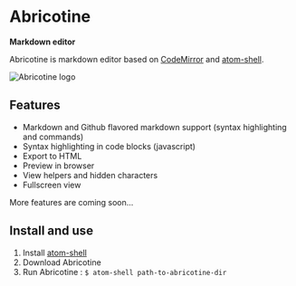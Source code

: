# Abricotine

**Markdown editor**

Abricotine is markdown editor based on [CodeMirror](http://codemirror.net/) and [atom-shell](https://github.com/atom/atom-shell/).

![Abricotine logo](http://localhost/abricotine.png)

## Features

* Markdown and Github flavored markdown support (syntax highlighting and commands)
* Syntax highlighting in code blocks (javascript)
* Export to HTML
* Preview in browser
* View helpers and hidden characters
* Fullscreen view

More features are coming soon...

## Install and use

1. Install [atom-shell](https://github.com/atom/atom-shell/)
2. Download Abricotine
3. Run Abricotine : `$ atom-shell path-to-abricotine-dir`


